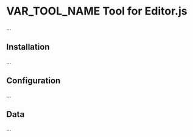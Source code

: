 # VAR_TOOL_NAME Tool for Editor.js

...

## Installation

...

## Configuration

...

## Data

...


